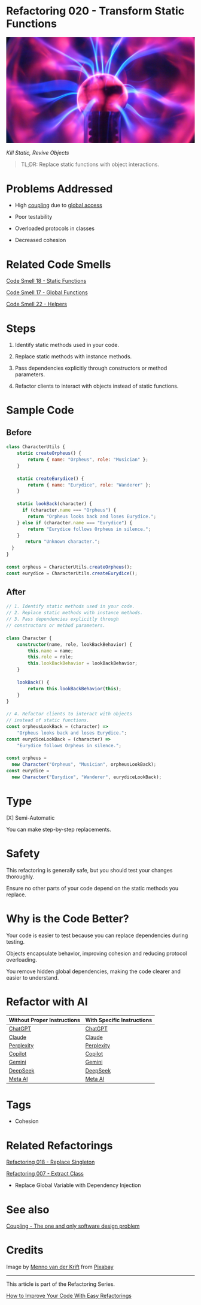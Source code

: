 # Refactoring 020 - Transform Static Functions

![Refactoring 020 - Transform Static Functions](Refactoring%20020%20-%20Transform%20Static%20Functions.jpg)

*Kill Static, Revive Objects*

> TL;DR: Replace static functions with object interactions.

# Problems Addressed

- High [coupling](https://github.com/mcsee/Software-Design-Articles/tree/main/Articles/Theory/Coupling%20-%20The%20one%20and%20only%20software%20design%20problem/readme.md) due to [global access](https://github.com/mcsee/Software-Design-Articles/tree/main/Articles/Code%20Smells/Code%20Smell%2018%20-%20Static%20Functions/readme.md)

- Poor testability

- Overloaded protocols in classes

- Decreased cohesion

# Related Code Smells

[Code Smell 18 - Static Functions](https://github.com/mcsee/Software-Design-Articles/tree/main/Articles/Code%20Smells/Code%20Smell%2018%20-%20Static%20Functions/readme.md)

[Code Smell 17 - Global Functions](https://github.com/mcsee/Software-Design-Articles/tree/main/Articles/Code%20Smells/Code%20Smell%2017%20-%20Global%20Functions/readme.md)

[Code Smell 22 - Helpers](https://github.com/mcsee/Software-Design-Articles/tree/main/Articles/Code%20Smells/Code%20Smell%2022%20-%20Helpers/readme.md)

# Steps

1. Identify static methods used in your code.

2. Replace static methods with instance methods.

3. Pass dependencies explicitly through constructors or method parameters.

4. Refactor clients to interact with objects instead of static functions.

# Sample Code

## Before

<!-- [Gist Url](https://gist.github.com/mcsee/cf849ddce7e7fff8f3daad3c9973bf70) -->

```javascript
class CharacterUtils {
    static createOrpheus() {
        return { name: "Orpheus", role: "Musician" };
    }

    static createEurydice() {
        return { name: "Eurydice", role: "Wanderer" };
    }
    
    static lookBack(character) {
      if (character.name === "Orpheus") {
        return "Orpheus looks back and loses Eurydice.";
    } else if (character.name === "Eurydice") {
        return "Eurydice follows Orpheus in silence.";
    }
       return "Unknown character.";
  }
}

const orpheus = CharacterUtils.createOrpheus();
const eurydice = CharacterUtils.createEurydice();
```

## After

<!-- [Gist Url](https://gist.github.com/mcsee/ead99192e8a822b36ff77cb4eeef0b34) -->

```typescript
// 1. Identify static methods used in your code.
// 2. Replace static methods with instance methods.
// 3. Pass dependencies explicitly through
// constructors or method parameters.

class Character {
    constructor(name, role, lookBackBehavior) {
        this.name = name;
        this.role = role;
        this.lookBackBehavior = lookBackBehavior;
    }

    lookBack() {
        return this.lookBackBehavior(this);
    }
}

// 4. Refactor clients to interact with objects 
// instead of static functions.
const orpheusLookBack = (character) =>
    "Orpheus looks back and loses Eurydice.";
const eurydiceLookBack = (character) =>
    "Eurydice follows Orpheus in silence.";

const orpheus = 
  new Character("Orpheus", "Musician", orpheusLookBack);
const eurydice = 
  new Character("Eurydice", "Wanderer", eurydiceLookBack);
```

# Type

[X] Semi-Automatic

You can make step-by-step replacements. 

# Safety

This refactoring is generally safe, but you should test your changes thoroughly.

Ensure no other parts of your code depend on the static methods you replace.

# Why is the Code Better?

Your code is easier to test because you can replace dependencies during testing.

Objects encapsulate behavior, improving cohesion and reducing protocol overloading.

You remove hidden global dependencies, making the code clearer and easier to understand.

# Refactor with AI

| Without Proper Instructions    | With Specific Instructions |
| -------- | ------- |
| [ChatGPT](https://chat.openai.com/?q=Correct+and+explain+this+code%3A+%60%60%60typescript%0D%0A%2F%2F+1.+Identify+static+methods+used+in+your+code.%0D%0A%2F%2F+2.+Replace+static+methods+with+instance+methods.%0D%0A%2F%2F+3.+Pass+dependencies+explicitly+through%0D%0A%2F%2F+constructors+or+method+parameters.%0D%0A%0D%0Aclass+Character+%7B%0D%0A++++constructor%28name%2C+role%2C+lookBackBehavior%29+%7B%0D%0A++++++++this.name+%3D+name%3B%0D%0A++++++++this.role+%3D+role%3B%0D%0A++++++++this.lookBackBehavior+%3D+lookBackBehavior%3B%0D%0A++++%7D%0D%0A%0D%0A++++lookBack%28%29+%7B%0D%0A++++++++return+this.lookBackBehavior%28this%29%3B%0D%0A++++%7D%0D%0A%7D%0D%0A%0D%0A%2F%2F+4.+Refactor+clients+to+interact+with+objects+%0D%0A%2F%2F+instead+of+static+functions.%0D%0Aconst+orpheusLookBack+%3D+%28character%29+%3D%3E%0D%0A++++%22Orpheus+looks+back+and+loses+Eurydice.%22%3B%0D%0Aconst+eurydiceLookBack+%3D+%28character%29+%3D%3E%0D%0A++++%22Eurydice+follows+Orpheus+in+silence.%22%3B%0D%0A%0D%0Aconst+orpheus+%3D+%0D%0A++new+Character%28%22Orpheus%22%2C+%22Musician%22%2C+orpheusLookBack%29%3B%0D%0Aconst+eurydice+%3D+%0D%0A++new+Character%28%22Eurydice%22%2C+%22Wanderer%22%2C+eurydiceLookBack%29%3B%0D%0A%60%60%60) | [ChatGPT](https://chat.openai.com/?q=1.+Identify+static+methods+used+in+your+code.+2.+Replace+static+methods+with+instance+methods.+3.+Pass+dependencies+explicitly+through+constructors+or+method+parameters.+4.+Refactor+clients+to+interact+with+objects+instead+of+static+functions.%3A+%60%60%60typescript%0D%0A%2F%2F+1.+Identify+static+methods+used+in+your+code.%0D%0A%2F%2F+2.+Replace+static+methods+with+instance+methods.%0D%0A%2F%2F+3.+Pass+dependencies+explicitly+through%0D%0A%2F%2F+constructors+or+method+parameters.%0D%0A%0D%0Aclass+Character+%7B%0D%0A++++constructor%28name%2C+role%2C+lookBackBehavior%29+%7B%0D%0A++++++++this.name+%3D+name%3B%0D%0A++++++++this.role+%3D+role%3B%0D%0A++++++++this.lookBackBehavior+%3D+lookBackBehavior%3B%0D%0A++++%7D%0D%0A%0D%0A++++lookBack%28%29+%7B%0D%0A++++++++return+this.lookBackBehavior%28this%29%3B%0D%0A++++%7D%0D%0A%7D%0D%0A%0D%0A%2F%2F+4.+Refactor+clients+to+interact+with+objects+%0D%0A%2F%2F+instead+of+static+functions.%0D%0Aconst+orpheusLookBack+%3D+%28character%29+%3D%3E%0D%0A++++%22Orpheus+looks+back+and+loses+Eurydice.%22%3B%0D%0Aconst+eurydiceLookBack+%3D+%28character%29+%3D%3E%0D%0A++++%22Eurydice+follows+Orpheus+in+silence.%22%3B%0D%0A%0D%0Aconst+orpheus+%3D+%0D%0A++new+Character%28%22Orpheus%22%2C+%22Musician%22%2C+orpheusLookBack%29%3B%0D%0Aconst+eurydice+%3D+%0D%0A++new+Character%28%22Eurydice%22%2C+%22Wanderer%22%2C+eurydiceLookBack%29%3B%0D%0A%60%60%60) |
| [Claude](https://claude.ai/new?q=Correct+and+explain+this+code%3A+%60%60%60typescript%0D%0A%2F%2F+1.+Identify+static+methods+used+in+your+code.%0D%0A%2F%2F+2.+Replace+static+methods+with+instance+methods.%0D%0A%2F%2F+3.+Pass+dependencies+explicitly+through%0D%0A%2F%2F+constructors+or+method+parameters.%0D%0A%0D%0Aclass+Character+%7B%0D%0A++++constructor%28name%2C+role%2C+lookBackBehavior%29+%7B%0D%0A++++++++this.name+%3D+name%3B%0D%0A++++++++this.role+%3D+role%3B%0D%0A++++++++this.lookBackBehavior+%3D+lookBackBehavior%3B%0D%0A++++%7D%0D%0A%0D%0A++++lookBack%28%29+%7B%0D%0A++++++++return+this.lookBackBehavior%28this%29%3B%0D%0A++++%7D%0D%0A%7D%0D%0A%0D%0A%2F%2F+4.+Refactor+clients+to+interact+with+objects+%0D%0A%2F%2F+instead+of+static+functions.%0D%0Aconst+orpheusLookBack+%3D+%28character%29+%3D%3E%0D%0A++++%22Orpheus+looks+back+and+loses+Eurydice.%22%3B%0D%0Aconst+eurydiceLookBack+%3D+%28character%29+%3D%3E%0D%0A++++%22Eurydice+follows+Orpheus+in+silence.%22%3B%0D%0A%0D%0Aconst+orpheus+%3D+%0D%0A++new+Character%28%22Orpheus%22%2C+%22Musician%22%2C+orpheusLookBack%29%3B%0D%0Aconst+eurydice+%3D+%0D%0A++new+Character%28%22Eurydice%22%2C+%22Wanderer%22%2C+eurydiceLookBack%29%3B%0D%0A%60%60%60) | [Claude](https://claude.ai/new?q=1.+Identify+static+methods+used+in+your+code.+2.+Replace+static+methods+with+instance+methods.+3.+Pass+dependencies+explicitly+through+constructors+or+method+parameters.+4.+Refactor+clients+to+interact+with+objects+instead+of+static+functions.%3A+%60%60%60typescript%0D%0A%2F%2F+1.+Identify+static+methods+used+in+your+code.%0D%0A%2F%2F+2.+Replace+static+methods+with+instance+methods.%0D%0A%2F%2F+3.+Pass+dependencies+explicitly+through%0D%0A%2F%2F+constructors+or+method+parameters.%0D%0A%0D%0Aclass+Character+%7B%0D%0A++++constructor%28name%2C+role%2C+lookBackBehavior%29+%7B%0D%0A++++++++this.name+%3D+name%3B%0D%0A++++++++this.role+%3D+role%3B%0D%0A++++++++this.lookBackBehavior+%3D+lookBackBehavior%3B%0D%0A++++%7D%0D%0A%0D%0A++++lookBack%28%29+%7B%0D%0A++++++++return+this.lookBackBehavior%28this%29%3B%0D%0A++++%7D%0D%0A%7D%0D%0A%0D%0A%2F%2F+4.+Refactor+clients+to+interact+with+objects+%0D%0A%2F%2F+instead+of+static+functions.%0D%0Aconst+orpheusLookBack+%3D+%28character%29+%3D%3E%0D%0A++++%22Orpheus+looks+back+and+loses+Eurydice.%22%3B%0D%0Aconst+eurydiceLookBack+%3D+%28character%29+%3D%3E%0D%0A++++%22Eurydice+follows+Orpheus+in+silence.%22%3B%0D%0A%0D%0Aconst+orpheus+%3D+%0D%0A++new+Character%28%22Orpheus%22%2C+%22Musician%22%2C+orpheusLookBack%29%3B%0D%0Aconst+eurydice+%3D+%0D%0A++new+Character%28%22Eurydice%22%2C+%22Wanderer%22%2C+eurydiceLookBack%29%3B%0D%0A%60%60%60) |
| [Perplexity](https://www.perplexity.ai/?q=Correct+and+explain+this+code%3A+%60%60%60typescript%0D%0A%2F%2F+1.+Identify+static+methods+used+in+your+code.%0D%0A%2F%2F+2.+Replace+static+methods+with+instance+methods.%0D%0A%2F%2F+3.+Pass+dependencies+explicitly+through%0D%0A%2F%2F+constructors+or+method+parameters.%0D%0A%0D%0Aclass+Character+%7B%0D%0A++++constructor%28name%2C+role%2C+lookBackBehavior%29+%7B%0D%0A++++++++this.name+%3D+name%3B%0D%0A++++++++this.role+%3D+role%3B%0D%0A++++++++this.lookBackBehavior+%3D+lookBackBehavior%3B%0D%0A++++%7D%0D%0A%0D%0A++++lookBack%28%29+%7B%0D%0A++++++++return+this.lookBackBehavior%28this%29%3B%0D%0A++++%7D%0D%0A%7D%0D%0A%0D%0A%2F%2F+4.+Refactor+clients+to+interact+with+objects+%0D%0A%2F%2F+instead+of+static+functions.%0D%0Aconst+orpheusLookBack+%3D+%28character%29+%3D%3E%0D%0A++++%22Orpheus+looks+back+and+loses+Eurydice.%22%3B%0D%0Aconst+eurydiceLookBack+%3D+%28character%29+%3D%3E%0D%0A++++%22Eurydice+follows+Orpheus+in+silence.%22%3B%0D%0A%0D%0Aconst+orpheus+%3D+%0D%0A++new+Character%28%22Orpheus%22%2C+%22Musician%22%2C+orpheusLookBack%29%3B%0D%0Aconst+eurydice+%3D+%0D%0A++new+Character%28%22Eurydice%22%2C+%22Wanderer%22%2C+eurydiceLookBack%29%3B%0D%0A%60%60%60) | [Perplexity](https://www.perplexity.ai/?q=1.+Identify+static+methods+used+in+your+code.+2.+Replace+static+methods+with+instance+methods.+3.+Pass+dependencies+explicitly+through+constructors+or+method+parameters.+4.+Refactor+clients+to+interact+with+objects+instead+of+static+functions.%3A+%60%60%60typescript%0D%0A%2F%2F+1.+Identify+static+methods+used+in+your+code.%0D%0A%2F%2F+2.+Replace+static+methods+with+instance+methods.%0D%0A%2F%2F+3.+Pass+dependencies+explicitly+through%0D%0A%2F%2F+constructors+or+method+parameters.%0D%0A%0D%0Aclass+Character+%7B%0D%0A++++constructor%28name%2C+role%2C+lookBackBehavior%29+%7B%0D%0A++++++++this.name+%3D+name%3B%0D%0A++++++++this.role+%3D+role%3B%0D%0A++++++++this.lookBackBehavior+%3D+lookBackBehavior%3B%0D%0A++++%7D%0D%0A%0D%0A++++lookBack%28%29+%7B%0D%0A++++++++return+this.lookBackBehavior%28this%29%3B%0D%0A++++%7D%0D%0A%7D%0D%0A%0D%0A%2F%2F+4.+Refactor+clients+to+interact+with+objects+%0D%0A%2F%2F+instead+of+static+functions.%0D%0Aconst+orpheusLookBack+%3D+%28character%29+%3D%3E%0D%0A++++%22Orpheus+looks+back+and+loses+Eurydice.%22%3B%0D%0Aconst+eurydiceLookBack+%3D+%28character%29+%3D%3E%0D%0A++++%22Eurydice+follows+Orpheus+in+silence.%22%3B%0D%0A%0D%0Aconst+orpheus+%3D+%0D%0A++new+Character%28%22Orpheus%22%2C+%22Musician%22%2C+orpheusLookBack%29%3B%0D%0Aconst+eurydice+%3D+%0D%0A++new+Character%28%22Eurydice%22%2C+%22Wanderer%22%2C+eurydiceLookBack%29%3B%0D%0A%60%60%60) |
| [Copilot](https://www.bing.com/chat?showconv=1&sendquery=1&q=Correct+and+explain+this+code%3A+%60%60%60typescript%0D%0A%2F%2F+1.+Identify+static+methods+used+in+your+code.%0D%0A%2F%2F+2.+Replace+static+methods+with+instance+methods.%0D%0A%2F%2F+3.+Pass+dependencies+explicitly+through%0D%0A%2F%2F+constructors+or+method+parameters.%0D%0A%0D%0Aclass+Character+%7B%0D%0A++++constructor%28name%2C+role%2C+lookBackBehavior%29+%7B%0D%0A++++++++this.name+%3D+name%3B%0D%0A++++++++this.role+%3D+role%3B%0D%0A++++++++this.lookBackBehavior+%3D+lookBackBehavior%3B%0D%0A++++%7D%0D%0A%0D%0A++++lookBack%28%29+%7B%0D%0A++++++++return+this.lookBackBehavior%28this%29%3B%0D%0A++++%7D%0D%0A%7D%0D%0A%0D%0A%2F%2F+4.+Refactor+clients+to+interact+with+objects+%0D%0A%2F%2F+instead+of+static+functions.%0D%0Aconst+orpheusLookBack+%3D+%28character%29+%3D%3E%0D%0A++++%22Orpheus+looks+back+and+loses+Eurydice.%22%3B%0D%0Aconst+eurydiceLookBack+%3D+%28character%29+%3D%3E%0D%0A++++%22Eurydice+follows+Orpheus+in+silence.%22%3B%0D%0A%0D%0Aconst+orpheus+%3D+%0D%0A++new+Character%28%22Orpheus%22%2C+%22Musician%22%2C+orpheusLookBack%29%3B%0D%0Aconst+eurydice+%3D+%0D%0A++new+Character%28%22Eurydice%22%2C+%22Wanderer%22%2C+eurydiceLookBack%29%3B%0D%0A%60%60%60) | [Copilot](https://www.bing.com/chat?showconv=1&sendquery=1&q=1.+Identify+static+methods+used+in+your+code.+2.+Replace+static+methods+with+instance+methods.+3.+Pass+dependencies+explicitly+through+constructors+or+method+parameters.+4.+Refactor+clients+to+interact+with+objects+instead+of+static+functions.%3A+%60%60%60typescript%0D%0A%2F%2F+1.+Identify+static+methods+used+in+your+code.%0D%0A%2F%2F+2.+Replace+static+methods+with+instance+methods.%0D%0A%2F%2F+3.+Pass+dependencies+explicitly+through%0D%0A%2F%2F+constructors+or+method+parameters.%0D%0A%0D%0Aclass+Character+%7B%0D%0A++++constructor%28name%2C+role%2C+lookBackBehavior%29+%7B%0D%0A++++++++this.name+%3D+name%3B%0D%0A++++++++this.role+%3D+role%3B%0D%0A++++++++this.lookBackBehavior+%3D+lookBackBehavior%3B%0D%0A++++%7D%0D%0A%0D%0A++++lookBack%28%29+%7B%0D%0A++++++++return+this.lookBackBehavior%28this%29%3B%0D%0A++++%7D%0D%0A%7D%0D%0A%0D%0A%2F%2F+4.+Refactor+clients+to+interact+with+objects+%0D%0A%2F%2F+instead+of+static+functions.%0D%0Aconst+orpheusLookBack+%3D+%28character%29+%3D%3E%0D%0A++++%22Orpheus+looks+back+and+loses+Eurydice.%22%3B%0D%0Aconst+eurydiceLookBack+%3D+%28character%29+%3D%3E%0D%0A++++%22Eurydice+follows+Orpheus+in+silence.%22%3B%0D%0A%0D%0Aconst+orpheus+%3D+%0D%0A++new+Character%28%22Orpheus%22%2C+%22Musician%22%2C+orpheusLookBack%29%3B%0D%0Aconst+eurydice+%3D+%0D%0A++new+Character%28%22Eurydice%22%2C+%22Wanderer%22%2C+eurydiceLookBack%29%3B%0D%0A%60%60%60) |
| [Gemini](https://gemini.google.com/?q=Correct+and+explain+this+code%3A+%60%60%60typescript%0D%0A%2F%2F+1.+Identify+static+methods+used+in+your+code.%0D%0A%2F%2F+2.+Replace+static+methods+with+instance+methods.%0D%0A%2F%2F+3.+Pass+dependencies+explicitly+through%0D%0A%2F%2F+constructors+or+method+parameters.%0D%0A%0D%0Aclass+Character+%7B%0D%0A++++constructor%28name%2C+role%2C+lookBackBehavior%29+%7B%0D%0A++++++++this.name+%3D+name%3B%0D%0A++++++++this.role+%3D+role%3B%0D%0A++++++++this.lookBackBehavior+%3D+lookBackBehavior%3B%0D%0A++++%7D%0D%0A%0D%0A++++lookBack%28%29+%7B%0D%0A++++++++return+this.lookBackBehavior%28this%29%3B%0D%0A++++%7D%0D%0A%7D%0D%0A%0D%0A%2F%2F+4.+Refactor+clients+to+interact+with+objects+%0D%0A%2F%2F+instead+of+static+functions.%0D%0Aconst+orpheusLookBack+%3D+%28character%29+%3D%3E%0D%0A++++%22Orpheus+looks+back+and+loses+Eurydice.%22%3B%0D%0Aconst+eurydiceLookBack+%3D+%28character%29+%3D%3E%0D%0A++++%22Eurydice+follows+Orpheus+in+silence.%22%3B%0D%0A%0D%0Aconst+orpheus+%3D+%0D%0A++new+Character%28%22Orpheus%22%2C+%22Musician%22%2C+orpheusLookBack%29%3B%0D%0Aconst+eurydice+%3D+%0D%0A++new+Character%28%22Eurydice%22%2C+%22Wanderer%22%2C+eurydiceLookBack%29%3B%0D%0A%60%60%60) | [Gemini](https://gemini.google.com/?q=1.+Identify+static+methods+used+in+your+code.+2.+Replace+static+methods+with+instance+methods.+3.+Pass+dependencies+explicitly+through+constructors+or+method+parameters.+4.+Refactor+clients+to+interact+with+objects+instead+of+static+functions.%3A+%60%60%60typescript%0D%0A%2F%2F+1.+Identify+static+methods+used+in+your+code.%0D%0A%2F%2F+2.+Replace+static+methods+with+instance+methods.%0D%0A%2F%2F+3.+Pass+dependencies+explicitly+through%0D%0A%2F%2F+constructors+or+method+parameters.%0D%0A%0D%0Aclass+Character+%7B%0D%0A++++constructor%28name%2C+role%2C+lookBackBehavior%29+%7B%0D%0A++++++++this.name+%3D+name%3B%0D%0A++++++++this.role+%3D+role%3B%0D%0A++++++++this.lookBackBehavior+%3D+lookBackBehavior%3B%0D%0A++++%7D%0D%0A%0D%0A++++lookBack%28%29+%7B%0D%0A++++++++return+this.lookBackBehavior%28this%29%3B%0D%0A++++%7D%0D%0A%7D%0D%0A%0D%0A%2F%2F+4.+Refactor+clients+to+interact+with+objects+%0D%0A%2F%2F+instead+of+static+functions.%0D%0Aconst+orpheusLookBack+%3D+%28character%29+%3D%3E%0D%0A++++%22Orpheus+looks+back+and+loses+Eurydice.%22%3B%0D%0Aconst+eurydiceLookBack+%3D+%28character%29+%3D%3E%0D%0A++++%22Eurydice+follows+Orpheus+in+silence.%22%3B%0D%0A%0D%0Aconst+orpheus+%3D+%0D%0A++new+Character%28%22Orpheus%22%2C+%22Musician%22%2C+orpheusLookBack%29%3B%0D%0Aconst+eurydice+%3D+%0D%0A++new+Character%28%22Eurydice%22%2C+%22Wanderer%22%2C+eurydiceLookBack%29%3B%0D%0A%60%60%60) | 
| [DeepSeek](https://chat.deepseek.com/?q=Correct+and+explain+this+code%3A+%60%60%60typescript%0D%0A%2F%2F+1.+Identify+static+methods+used+in+your+code.%0D%0A%2F%2F+2.+Replace+static+methods+with+instance+methods.%0D%0A%2F%2F+3.+Pass+dependencies+explicitly+through%0D%0A%2F%2F+constructors+or+method+parameters.%0D%0A%0D%0Aclass+Character+%7B%0D%0A++++constructor%28name%2C+role%2C+lookBackBehavior%29+%7B%0D%0A++++++++this.name+%3D+name%3B%0D%0A++++++++this.role+%3D+role%3B%0D%0A++++++++this.lookBackBehavior+%3D+lookBackBehavior%3B%0D%0A++++%7D%0D%0A%0D%0A++++lookBack%28%29+%7B%0D%0A++++++++return+this.lookBackBehavior%28this%29%3B%0D%0A++++%7D%0D%0A%7D%0D%0A%0D%0A%2F%2F+4.+Refactor+clients+to+interact+with+objects+%0D%0A%2F%2F+instead+of+static+functions.%0D%0Aconst+orpheusLookBack+%3D+%28character%29+%3D%3E%0D%0A++++%22Orpheus+looks+back+and+loses+Eurydice.%22%3B%0D%0Aconst+eurydiceLookBack+%3D+%28character%29+%3D%3E%0D%0A++++%22Eurydice+follows+Orpheus+in+silence.%22%3B%0D%0A%0D%0Aconst+orpheus+%3D+%0D%0A++new+Character%28%22Orpheus%22%2C+%22Musician%22%2C+orpheusLookBack%29%3B%0D%0Aconst+eurydice+%3D+%0D%0A++new+Character%28%22Eurydice%22%2C+%22Wanderer%22%2C+eurydiceLookBack%29%3B%0D%0A%60%60%60) | [DeepSeek](https://chat.deepseek.com/?q=1.+Identify+static+methods+used+in+your+code.+2.+Replace+static+methods+with+instance+methods.+3.+Pass+dependencies+explicitly+through+constructors+or+method+parameters.+4.+Refactor+clients+to+interact+with+objects+instead+of+static+functions.%3A+%60%60%60typescript%0D%0A%2F%2F+1.+Identify+static+methods+used+in+your+code.%0D%0A%2F%2F+2.+Replace+static+methods+with+instance+methods.%0D%0A%2F%2F+3.+Pass+dependencies+explicitly+through%0D%0A%2F%2F+constructors+or+method+parameters.%0D%0A%0D%0Aclass+Character+%7B%0D%0A++++constructor%28name%2C+role%2C+lookBackBehavior%29+%7B%0D%0A++++++++this.name+%3D+name%3B%0D%0A++++++++this.role+%3D+role%3B%0D%0A++++++++this.lookBackBehavior+%3D+lookBackBehavior%3B%0D%0A++++%7D%0D%0A%0D%0A++++lookBack%28%29+%7B%0D%0A++++++++return+this.lookBackBehavior%28this%29%3B%0D%0A++++%7D%0D%0A%7D%0D%0A%0D%0A%2F%2F+4.+Refactor+clients+to+interact+with+objects+%0D%0A%2F%2F+instead+of+static+functions.%0D%0Aconst+orpheusLookBack+%3D+%28character%29+%3D%3E%0D%0A++++%22Orpheus+looks+back+and+loses+Eurydice.%22%3B%0D%0Aconst+eurydiceLookBack+%3D+%28character%29+%3D%3E%0D%0A++++%22Eurydice+follows+Orpheus+in+silence.%22%3B%0D%0A%0D%0Aconst+orpheus+%3D+%0D%0A++new+Character%28%22Orpheus%22%2C+%22Musician%22%2C+orpheusLookBack%29%3B%0D%0Aconst+eurydice+%3D+%0D%0A++new+Character%28%22Eurydice%22%2C+%22Wanderer%22%2C+eurydiceLookBack%29%3B%0D%0A%60%60%60) | 
| [Meta AI](https://www.meta.ai/chat?q=Correct+and+explain+this+code%3A+%60%60%60typescript%0D%0A%2F%2F+1.+Identify+static+methods+used+in+your+code.%0D%0A%2F%2F+2.+Replace+static+methods+with+instance+methods.%0D%0A%2F%2F+3.+Pass+dependencies+explicitly+through%0D%0A%2F%2F+constructors+or+method+parameters.%0D%0A%0D%0Aclass+Character+%7B%0D%0A++++constructor%28name%2C+role%2C+lookBackBehavior%29+%7B%0D%0A++++++++this.name+%3D+name%3B%0D%0A++++++++this.role+%3D+role%3B%0D%0A++++++++this.lookBackBehavior+%3D+lookBackBehavior%3B%0D%0A++++%7D%0D%0A%0D%0A++++lookBack%28%29+%7B%0D%0A++++++++return+this.lookBackBehavior%28this%29%3B%0D%0A++++%7D%0D%0A%7D%0D%0A%0D%0A%2F%2F+4.+Refactor+clients+to+interact+with+objects+%0D%0A%2F%2F+instead+of+static+functions.%0D%0Aconst+orpheusLookBack+%3D+%28character%29+%3D%3E%0D%0A++++%22Orpheus+looks+back+and+loses+Eurydice.%22%3B%0D%0Aconst+eurydiceLookBack+%3D+%28character%29+%3D%3E%0D%0A++++%22Eurydice+follows+Orpheus+in+silence.%22%3B%0D%0A%0D%0Aconst+orpheus+%3D+%0D%0A++new+Character%28%22Orpheus%22%2C+%22Musician%22%2C+orpheusLookBack%29%3B%0D%0Aconst+eurydice+%3D+%0D%0A++new+Character%28%22Eurydice%22%2C+%22Wanderer%22%2C+eurydiceLookBack%29%3B%0D%0A%60%60%60) | [Meta AI](https://www.meta.ai/?q=1.+Identify+static+methods+used+in+your+code.+2.+Replace+static+methods+with+instance+methods.+3.+Pass+dependencies+explicitly+through+constructors+or+method+parameters.+4.+Refactor+clients+to+interact+with+objects+instead+of+static+functions.%3A+%60%60%60typescript%0D%0A%2F%2F+1.+Identify+static+methods+used+in+your+code.%0D%0A%2F%2F+2.+Replace+static+methods+with+instance+methods.%0D%0A%2F%2F+3.+Pass+dependencies+explicitly+through%0D%0A%2F%2F+constructors+or+method+parameters.%0D%0A%0D%0Aclass+Character+%7B%0D%0A++++constructor%28name%2C+role%2C+lookBackBehavior%29+%7B%0D%0A++++++++this.name+%3D+name%3B%0D%0A++++++++this.role+%3D+role%3B%0D%0A++++++++this.lookBackBehavior+%3D+lookBackBehavior%3B%0D%0A++++%7D%0D%0A%0D%0A++++lookBack%28%29+%7B%0D%0A++++++++return+this.lookBackBehavior%28this%29%3B%0D%0A++++%7D%0D%0A%7D%0D%0A%0D%0A%2F%2F+4.+Refactor+clients+to+interact+with+objects+%0D%0A%2F%2F+instead+of+static+functions.%0D%0Aconst+orpheusLookBack+%3D+%28character%29+%3D%3E%0D%0A++++%22Orpheus+looks+back+and+loses+Eurydice.%22%3B%0D%0Aconst+eurydiceLookBack+%3D+%28character%29+%3D%3E%0D%0A++++%22Eurydice+follows+Orpheus+in+silence.%22%3B%0D%0A%0D%0Aconst+orpheus+%3D+%0D%0A++new+Character%28%22Orpheus%22%2C+%22Musician%22%2C+orpheusLookBack%29%3B%0D%0Aconst+eurydice+%3D+%0D%0A++new+Character%28%22Eurydice%22%2C+%22Wanderer%22%2C+eurydiceLookBack%29%3B%0D%0A%60%60%60) | 

# Tags

- Cohesion

# Related Refactorings

[Refactoring 018 - Replace Singleton](https://github.com/mcsee/Software-Design-Articles/tree/main/Articles/Refactorings/Refactoring%20018%20-%20Replace%20Singleton/readme.md)

[Refactoring 007 - Extract Class](https://github.com/mcsee/Software-Design-Articles/tree/main/Articles/Refactorings/Refactoring%20007%20-%20Extract%20Class/readme.md)

- Replace Global Variable with Dependency Injection

# See also

[Coupling - The one and only software design problem](https://github.com/mcsee/Software-Design-Articles/tree/main/Articles/Theory/Coupling%20-%20The%20one%20and%20only%20software%20design%20problem/readme.md)

# Credits				    

Image by [Menno van der Krift](https://pixabay.com/users/mennonisute-2044891/) from [Pixabay](https://pixabay.com/)
  
* * * 

This article is part of the Refactoring Series.

[How to Improve Your Code With Easy Refactorings](https://github.com/mcsee/Software-Design-Articles/tree/main/Articles/Refactorings/How%20to%20Improve%20your%20Code%20With%20Easy%20Refactorings/readme.md)